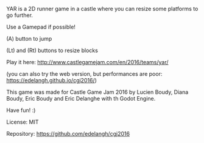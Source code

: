 YAR is a 2D runner game in a castle where you can resize some platforms to go further.


Use a Gamepad if possible!

 (A) button to jump

 (Lt) and (Rt) buttons to resize blocks


Play it here: http://www.castlegamejam.com/en/2016/teams/yar/

(you can also try the web version, but performances are poor: https://edelangh.github.io/cgj2016/)


This game was made for Castle Game Jam 2016 by Lucien Boudy, Diana Boudy, Eric Boudy and Eric Delanghe with th Godot Engine.

Have fun! :)


License: MIT

Repository: https://github.com/edelangh/cgj2016


